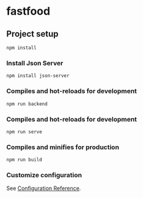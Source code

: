 # fastfood

## Project setup
```
npm install
```

### Install Json Server
```
npm install json-server
```

### Compiles and hot-reloads for development 
```
npm run backend
```

### Compiles and hot-reloads for development
```
npm run serve
```

### Compiles and minifies for production
```
npm run build
```

### Customize configuration
See [Configuration Reference](https://cli.vuejs.org/config/).
